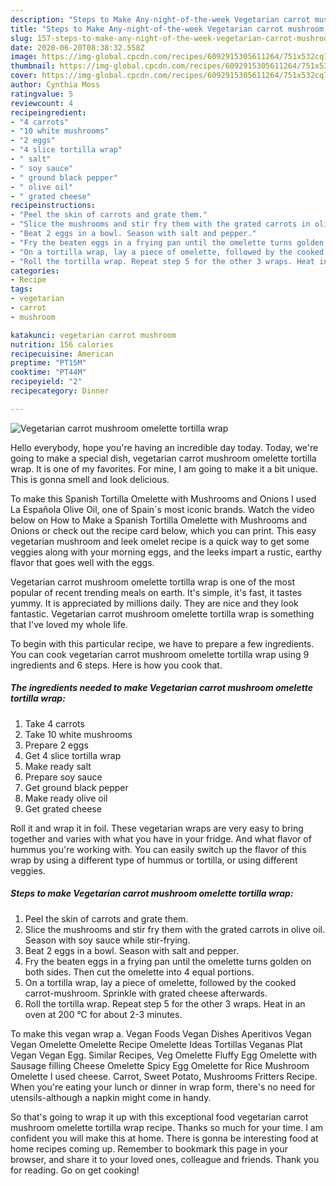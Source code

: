 ```yaml
---
description: "Steps to Make Any-night-of-the-week Vegetarian carrot mushroom omelette tortilla wrap"
title: "Steps to Make Any-night-of-the-week Vegetarian carrot mushroom omelette tortilla wrap"
slug: 157-steps-to-make-any-night-of-the-week-vegetarian-carrot-mushroom-omelette-tortilla-wrap
date: 2020-06-20T08:38:32.558Z
image: https://img-global.cpcdn.com/recipes/6092915305611264/751x532cq70/vegetarian-carrot-mushroom-omelette-tortilla-wrap-recipe-main-photo.jpg
thumbnail: https://img-global.cpcdn.com/recipes/6092915305611264/751x532cq70/vegetarian-carrot-mushroom-omelette-tortilla-wrap-recipe-main-photo.jpg
cover: https://img-global.cpcdn.com/recipes/6092915305611264/751x532cq70/vegetarian-carrot-mushroom-omelette-tortilla-wrap-recipe-main-photo.jpg
author: Cynthia Moss
ratingvalue: 5
reviewcount: 4
recipeingredient:
- "4 carrots"
- "10 white mushrooms"
- "2 eggs"
- "4 slice tortilla wrap"
- " salt"
- " soy sauce"
- " ground black pepper"
- " olive oil"
- " grated cheese"
recipeinstructions:
- "Peel the skin of carrots and grate them."
- "Slice the mushrooms and stir fry them with the grated carrots in olive oil. Season with soy sauce while stir-frying."
- "Beat 2 eggs in a bowl. Season with salt and pepper."
- "Fry the beaten eggs in a frying pan until the omelette turns golden on both sides. Then cut the omelette into 4 equal portions."
- "On a tortilla wrap, lay a piece of omelette, followed by the cooked carrot-mushroom. Sprinkle with grated cheese afterwards."
- "Roll the tortilla wrap. Repeat step 5 for the other 3 wraps. Heat in an oven at 200 °C for about 2-3 minutes."
categories:
- Recipe
tags:
- vegetarian
- carrot
- mushroom

katakunci: vegetarian carrot mushroom 
nutrition: 156 calories
recipecuisine: American
preptime: "PT15M"
cooktime: "PT44M"
recipeyield: "2"
recipecategory: Dinner

---
```



![Vegetarian carrot mushroom omelette tortilla wrap](https://img-global.cpcdn.com/recipes/6092915305611264/751x532cq70/vegetarian-carrot-mushroom-omelette-tortilla-wrap-recipe-main-photo.jpg)

Hello everybody, hope you're having an incredible day today. Today, we're going to make a special dish, vegetarian carrot mushroom omelette tortilla wrap. It is one of my favorites. For mine, I am going to make it a bit unique. This is gonna smell and look delicious.

To make this Spanish Tortilla Omelette with Mushrooms and Onions I used La Española Olive Oil, one of Spain´s most iconic brands. Watch the video below on How to Make a Spanish Tortilla Omelette with Mushrooms and Onions or check out the recipe card below, which you can print. This easy vegetarian mushroom and leek omelet recipe is a quick way to get some veggies along with your morning eggs, and the leeks impart a rustic, earthy flavor that goes well with the eggs.

Vegetarian carrot mushroom omelette tortilla wrap is one of the most popular of recent trending meals on earth. It's simple, it's fast, it tastes yummy. It is appreciated by millions daily. They are nice and they look fantastic. Vegetarian carrot mushroom omelette tortilla wrap is something that I've loved my whole life.


To begin with this particular recipe, we have to prepare a few ingredients. You can cook vegetarian carrot mushroom omelette tortilla wrap using 9 ingredients and 6 steps. Here is how you cook that.

<!--inarticleads1-->

##### The ingredients needed to make Vegetarian carrot mushroom omelette tortilla wrap:

1. Take 4 carrots
1. Take 10 white mushrooms
1. Prepare 2 eggs
1. Get 4 slice tortilla wrap
1. Make ready  salt
1. Prepare  soy sauce
1. Get  ground black pepper
1. Make ready  olive oil
1. Get  grated cheese


Roll it and wrap it in foil. These vegetarian wraps are very easy to bring together and varies with what you have in your fridge. And what flavor of hummus you&#39;re working with. You can easily switch up the flavor of this wrap by using a different type of hummus or tortilla, or using different veggies. 

<!--inarticleads2-->

##### Steps to make Vegetarian carrot mushroom omelette tortilla wrap:

1. Peel the skin of carrots and grate them.
1. Slice the mushrooms and stir fry them with the grated carrots in olive oil. Season with soy sauce while stir-frying.
1. Beat 2 eggs in a bowl. Season with salt and pepper.
1. Fry the beaten eggs in a frying pan until the omelette turns golden on both sides. Then cut the omelette into 4 equal portions.
1. On a tortilla wrap, lay a piece of omelette, followed by the cooked carrot-mushroom. Sprinkle with grated cheese afterwards.
1. Roll the tortilla wrap. Repeat step 5 for the other 3 wraps. Heat in an oven at 200 °C for about 2-3 minutes.


To make this vegan wrap a. Vegan Foods Vegan Dishes Aperitivos Vegan Vegan Omelette Omelette Recipe Omelette Ideas Tortillas Veganas Plat Vegan Vegan Egg. Similar Recipes, Veg Omelette Fluffy Egg Omelette with Sausage filling Cheese Omelette Spicy Egg Omelette for Rice Mushroom Omelette I used cheese. Carrot, Sweet Potato, Mushrooms Fritters Recipe. When you&#39;re eating your lunch or dinner in wrap form, there&#39;s no need for utensils-although a napkin might come in handy. 

So that's going to wrap it up with this exceptional food vegetarian carrot mushroom omelette tortilla wrap recipe. Thanks so much for your time. I am confident you will make this at home. There is gonna be interesting food at home recipes coming up. Remember to bookmark this page in your browser, and share it to your loved ones, colleague and friends. Thank you for reading. Go on get cooking!
